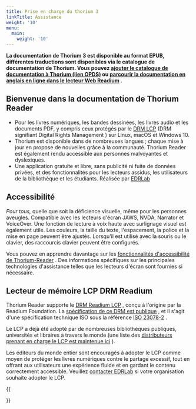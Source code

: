 ```yaml
---
title: Prise en charge du thorium 3
linkTitle: Assistance
weight: '10'
menu:
  main:
    weight: '10'
---
```


<!-- {{% pageinfo %}}
    For digital books, comics, audiobooks and PDF documents, including
    those protected by the
    <a href="https://edrlab.org/readium-lcp">LCP DRM</a>
    (DRM meaning <span lang="en">Digital Rights Management</span>)
    on Linux, macOS, and Windows 10.
{{% /pageinfo %}} -->

<!-- <hr class="asterism"/> -->

<p><b>  La documentation de Thorium 3 est disponible au format EPUB, différentes traductions sont disponibles via le catalogue de documentation de Thorium. Vous pouvez <a class="" href="opds://edrlab.github.io/publications/feeds/thorium31_documentation.json">ajouter le catalogue de documentation à Thorium (lien OPDS)</a> ou <a class="" href="https://thorium.edrlab.org/en/onlinedoc">parcourir la documentation en anglais en ligne dans le lecteur Web Readium</a> .</b></p>



<h2>Bienvenue dans la documentation de Thorium Reader</h2>
<ul>
  <li>     Pour les livres numériques, les bandes dessinées, les livres audio et les documents PDF, y compris ceux protégés par le <a href="https://edrlab.org/readium-lcp">DRM LCP</a> (DRM signifiant <span lang="en">Digital Rights Management</span> ) sur Linux, macOS et Windows 10.   </li>
  <li>     Thorium est disponible dans de nombreuses langues ; chaque mise à jour en propose de nouvelles grâce à la communauté. Thorium Reader est également rendu accessible aux personnes malvoyantes et dyslexiques.   </li>
  <li>     Une application gratuite et libre, sans publicité ni fuite de données privées, et des fonctionnalités pour les lecteurs assidus, les utilisateurs de la bibliothèque et les étudiants. Réalisée par <a href="https://edrlab.org">EDRLab</a>   </li>
</ul>

## Accessibilité

  <p>     <em>Pour tous,</em> quelle que soit la déficience visuelle, même pour les personnes aveugles. Compatible avec les lecteurs d'écran JAWS, NVDA, Narrator et VoiceOver. Une fonction de lecture à voix haute avec surlignage visuel est également utile. Les couleurs, la taille du texte, l'espacement, la police et la mise en page peuvent être ajustés. Lorsqu'il est utilisé avec la souris ou le clavier, des raccourcis clavier peuvent être configurés. </p>

  


Vous pouvez en apprendre davantage sur les [fonctionnalités d'accessibilité de Thorium-Reader](/thorium-reader-doc/300_accessibility/) . Des informations spécifiques sur les principales technologies d'assistance telles que les lecteurs d'écran sont fournies si nécessaire.

  <h2>Lecteur de mémoire LCP DRM Readium</h2>

  <p>    Thorium Reader supporte le <a href="https://www.edrlab.org/readium-lcp/">DRM Readium LCP</a> , conçu à l'origine par la Readium Foundation. La <a href="https://readium.org/lcp-specs/">spécification de ce DRM est publique</a> , et il s'agit d'une spécification technique ISO sous la référence <a href="https://www.iso.org/standard/79485.html">ISO 23078-2</a> .   </p>

  <p>     Le LCP a déjà été adopté par de nombreuses bibliothèques publiques, universités et libraires à travers le monde (une liste des <a href="https://www.edrlab.org/readium-lcp/certified-apps-servers/">distributeurs prenant en charge le LCP est maintenue ici</a> ).   </p>
  <p>     Les éditeurs du monde entier sont encouragés à adopter le LCP comme moyen de protéger les livres numériques contre le partage excessif, tout en offrant aux utilisateurs une expérience fluide et en gardant le contenu correctement accessible. Veuillez <a href="https://www.edrlab.org/contact/">contacter EDRLab</a> si votre organisation souhaite adopter le LCP.   </p>

{{<section>}}